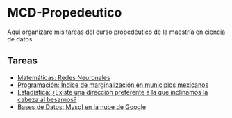 # MCD-Propedeutico
Aquí organizaré mis tareas del curso propedéutico de la maestría en ciencia de datos


## Tareas

- [Matemáticas: Redes Neuronales](https://link-url-here.org)
- [Programación: Índice de marginalización en municipios mexicanos](https://link-url-here.org)
- [Estadística: ¿Existe una dirección preferente a la que inclinamos la cabeza al besarnos?](https://link-url-here.org)
- [Bases de Datos: Mysql en la nube de Google](https://link-url-here.org)
